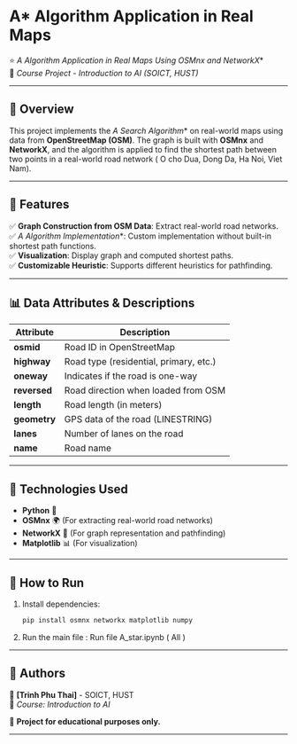 # A* Algorithm Application in Real Maps

⭐ **A* Algorithm Application in Real Maps Using OSMnx and NetworkX**  
📌 *Course Project - Introduction to AI (SOICT, HUST)*

---

## 📌 Overview
This project implements the **A* Search Algorithm** on real-world maps using data from **OpenStreetMap (OSM)**. The graph is built with **OSMnx** and **NetworkX**, and the algorithm is applied to find the shortest path between two points in a real-world road network ( O cho Dua, Dong Da, Ha Noi, Viet Nam).

---

## 📂 Features
✅ **Graph Construction from OSM Data**: Extract real-world road networks.  
✅ **A* Algorithm Implementation**: Custom implementation without built-in shortest path functions.  
✅ **Visualization**: Display graph and computed shortest paths.  
✅ **Customizable Heuristic**: Supports different heuristics for pathfinding.  

---

## 📊 Data Attributes & Descriptions
| Attribute  | Description |
|------------|-------------|
| **osmid**  | Road ID in OpenStreetMap |
| **highway** | Road type (residential, primary, etc.) |
| **oneway**  | Indicates if the road is one-way |
| **reversed** | Road direction when loaded from OSM |
| **length**  | Road length (in meters) |
| **geometry** | GPS data of the road (LINESTRING) |
| **lanes**  | Number of lanes on the road |
| **name**  | Road name |

---

## 📌 Technologies Used
- **Python** 🐍
- **OSMnx** 🌍 (For extracting real-world road networks)
- **NetworkX** 🔗 (For graph representation and pathfinding)
- **Matplotlib** 📊 (For visualization)

---

## 🚀 How to Run
1. Install dependencies:
   ```bash
   pip install osmnx networkx matplotlib numpy
   ```
2. Run the main file :
   Run file A_star.ipynb ( All )
   
---

## 📌 Authors
🔹 **[Trinh Phu Thai]** - SOICT, HUST  
📌 *Course: Introduction to AI*  

🎯 **Project for educational purposes only.**

---

